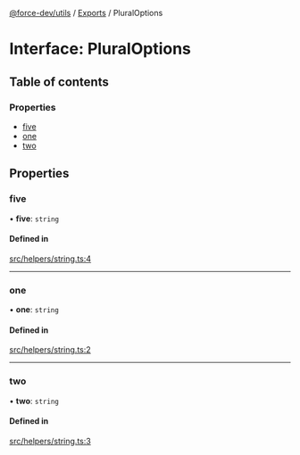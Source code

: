 [@force-dev/utils](../README.md) / [Exports](../modules.md) / PluralOptions

# Interface: PluralOptions

## Table of contents

### Properties

- [five](PluralOptions.md#five)
- [one](PluralOptions.md#one)
- [two](PluralOptions.md#two)

## Properties

### five

• **five**: `string`

#### Defined in

[src/helpers/string.ts:4](https://github.com/epifanovmd/utils/blob/de50c77/src/helpers/string.ts#L4)

___

### one

• **one**: `string`

#### Defined in

[src/helpers/string.ts:2](https://github.com/epifanovmd/utils/blob/de50c77/src/helpers/string.ts#L2)

___

### two

• **two**: `string`

#### Defined in

[src/helpers/string.ts:3](https://github.com/epifanovmd/utils/blob/de50c77/src/helpers/string.ts#L3)
